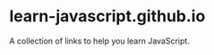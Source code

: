 learn-javascript.github.io
==========================

A collection of links to help you learn JavaScript.
